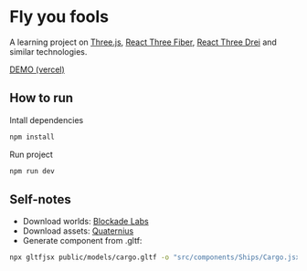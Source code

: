# Fly you fools

A learning project on [Three.js](https://threejs.org/), [React Three Fiber](https://docs.pmnd.rs/react-three-fiber/getting-started/introduction), [React Three Drei](https://github.com/pmndrs/drei) and similar technologies.

[DEMO (vercel)](https://fly-you-fools-gads8cd7o-agarzon48.vercel.app/)

## How to run

Intall dependencies

```bash
npm install
```

Run project

```bash
npm run dev
```

## Self-notes

- Download worlds: [Blockade Labs](https://www.blockadelabs.com/)
- Download assets: [Quaternius](https://quaternius.com/)
- Generate component from .gltf:

```bash
npx gltfjsx public/models/cargo.gltf -o "src/components/Ships/Cargo.jsx" -r "public"
```
